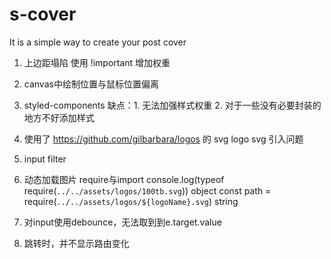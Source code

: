 # s-cover

It is a simple way to create your post cover

1. 上边距塌陷 使用 !important 增加权重
2. canvas中绘制位置与鼠标位置偏离
3. styled-components 缺点：1. 无法加强样式权重 2. 对于一些没有必要封装的地方不好添加样式
4. 使用了 https://github.com/gilbarbara/logos 的 svg logo 
    svg 引入问题

5. input filter

6. 动态加载图片 require与import
console.log(typeof require(`../../assets/logos/100tb.svg`))  object
const path = require(`../../assets/logos/${logoName}.svg`)   string

7. 对input使用debounce，无法取到到e.target.value

8. 跳转时，并不显示路由变化